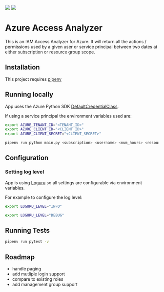![](https://img.shields.io/github/license/spectrum048k/AzureAccessAnalyzer)
![](https://img.shields.io/github/repo-size/spectrum048k/AzureAccessAnalyzer)

# Azure Access Analyzer

This is an IAM Access Analyzer for Azure. It will return all the actions / permissions used by a given user or service principal between two dates at either subscription or resource group scope.

## Installation

This project requires [pipenv](https://pipenv.pypa.io/en/latest/index.html)

## Running locally

App uses the Azure Python SDK [DefaultCredentialClass](https://learn.microsoft.com/en-us/python/api/azure-identity/azure.identity.defaultazurecredential?view=azure-python).


If using a service principal the environment variables used are:

```sh
export AZURE_TENANT_ID="<TENANT_ID>"
export AZURE_CLIENT_ID="<CLIENT_ID>"
export AZURE_CLIENT_SECRET="<CLIENT_SECRET>"
```

```sh
pipenv run python main.py <subscription> <username> <num_hours> <resource_group_name>
```

## Configuration

### Setting log level

App is using [Loguru](https://loguru.readthedocs.io/en/stable/index.html) so all settings are configurable via environment variables.

For example to configure the log level:

```sh
export LOGURU_LEVEL="INFO"
```

```sh
export LOGURU_LEVEL="DEBUG"
```

## Running Tests

```sh
pipenv run pytest -v
```

## Roadmap

- handle paging
- add mutliple login support
- compare to existing roles
- add management group support
